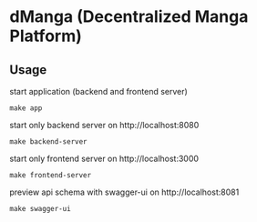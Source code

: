 # dManga (Decentralized Manga Platform)

## Usage
start application (backend and frontend server)
```
make app
```

start only backend server on http://localhost:8080
```
make backend-server
```

start only frontend server on http://localhost:3000
```
make frontend-server
```

preview api schema with swagger-ui on http://localhost:8081
```
make swagger-ui
```